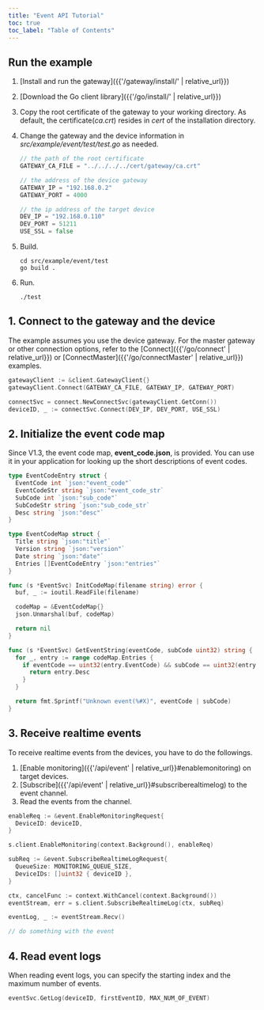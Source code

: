 ```yaml
---
title: "Event API Tutorial"
toc: true
toc_label: "Table of Contents"
---
```


## Run the example

1. [Install and run the gateway]({{'/gateway/install/' | relative_url}})
2. [Download the Go client library]({{'/go/install/' | relative_url}})
3. Copy the root certificate of the gateway to your working directory. As default, the certificate(_ca.crt_) resides in _cert_ of the installation directory. 
4. Change the gateway and the device information in _src/example/event/test/test.go_ as needed.
   
    ```go
    // the path of the root certificate
    GATEWAY_CA_FILE = "../../../../cert/gateway/ca.crt"

    // the address of the device gateway
    GATEWAY_IP = "192.168.0.2"
    GATEWAY_PORT = 4000

    // the ip address of the target device
    DEV_IP = "192.168.0.110"
    DEV_PORT = 51211
    USE_SSL = false
    ```
5. Build.

    ```
    cd src/example/event/test
    go build .
    ```
6. Run.
   
    ```
    ./test
    ```

## 1. Connect to the gateway and the device

The example assumes you use the device gateway. For the master gateway or other connection options, refer to the [Connect]({{'/go/connect' | relative_url}}) or [ConnectMaster]({{'/go/connectMaster' | relative_url}}) examples.

  ```go
  gatewayClient := &client.GatewayClient{}
  gatewayClient.Connect(GATEWAY_CA_FILE, GATEWAY_IP, GATEWAY_PORT)

  connectSvc = connect.NewConnectSvc(gatewayClient.GetConn())
  deviceID, _ := connectSvc.Connect(DEV_IP, DEV_PORT, USE_SSL)
  ```   

## 2. Initialize the event code map

Since V1.3, the event code map, __event_code.json__, is provided. You can use it in your application for looking up the short descriptions of event codes.

  ```go
  type EventCodeEntry struct {
    EventCode int `json:"event_code"`
    EventCodeStr string `json:"event_code_str`
    SubCode int `json:"sub_code"`
    SubCodeStr string `json:"sub_code_str`
    Desc string `json:"desc"`
  }

  type EventCodeMap struct {
    Title string `json:"title"`
    Version string `json:"version"`
    Date string `json:"date"`
    Entries []EventCodeEntry `json:"entries"`
  }

  func (s *EventSvc) InitCodeMap(filename string) error {
    buf, _ := ioutil.ReadFile(filename)

    codeMap = &EventCodeMap{}
    json.Unmarshal(buf, codeMap)

    return nil
  }
  
  func (s *EventSvc) GetEventString(eventCode, subCode uint32) string {
    for _, entry := range codeMap.Entries {
      if eventCode == uint32(entry.EventCode) && subCode == uint32(entry.SubCode) {
        return entry.Desc
      }
    }

    return fmt.Sprintf("Unknown event(%#X)", eventCode | subCode)
  }  
  ```

## 3. Receive realtime events

To receive realtime events from the devices, you have to do the followings.

1. [Enable monitoring]({{'/api/event' | relative_url}}#enablemonitoring) on target devices.
2. [Subscribe]({{'/api/event' | relative_url}}#subscriberealtimelog) to the event channel.
3. Read the events from the channel.

  ```go
  enableReq := &event.EnableMonitoringRequest{
    DeviceID: deviceID,
  }

  s.client.EnableMonitoring(context.Background(), enableReq)

  subReq := &event.SubscribeRealtimeLogRequest{
    QueueSize: MONITORING_QUEUE_SIZE,
    DeviceIDs: []uint32 { deviceID },
  }

  ctx, cancelFunc := context.WithCancel(context.Background())
  eventStream, err = s.client.SubscribeRealtimeLog(ctx, subReq)

  eventLog, _ := eventStream.Recv()

  // do something with the event
  ```

## 4. Read event logs

When reading event logs, you can specify the starting index and the maximum number of events.

  ```go
  eventSvc.GetLog(deviceID, firstEventID, MAX_NUM_OF_EVENT)
  ```

<!--Deprecated. 2024.04.25  by charlie-->
<!-- You can also specify a filter to limit your search.

  ```go
  eventFilter := &event.EventFilter{
    EventCode: events[0].EventCode,
  }

  filteredEvents, _ := eventSvc.GetLogWithFilter(deviceID, firstEventID, MAX_NUM_OF_EVENT, eventFilter)  
  ``` -->
